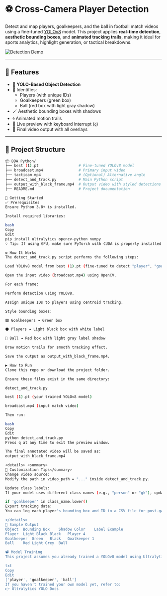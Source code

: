 # ⚽ Cross-Camera Player Detection

Detect and map players, goalkeepers, and the ball in football match videos using a fine-tuned [YOLOv8](https://github.com/ultralytics/ultralytics) model. This project applies **real-time detection**, **aesthetic bounding boxes**, and **animated tracking trails**, making it ideal for sports analytics, highlight generation, or tactical breakdowns.

![Detection Demo](<img width="1918" height="877" alt="image" src="https://github.com/user-attachments/assets/b125d4d1-6dfc-4dc8-adad-41c45f5c25b7" />
) <!-- Replace with actual GIF or screenshot -->

---

## 🧠 Features

- 🎯 **YOLO-Based Object Detection**
- 🧍 Identifies:
  - Players (with unique IDs)
  - Goalkeepers (green box)
  - Ball (red box with light gray shadow)
- 🪄 Aesthetic bounding boxes with shadows
- 🌀 Animated motion trails
- 🎥 Live preview with keyboard interrupt (`q`)
- 💾 Final video output with all overlays

---

## 📁 Project Structure

```bash
📦 DDA Python/
├── best (1).pt                  # Fine-tuned YOLOv8 model
├── broadcast.mp4                # Primary input video
├── tacticam.mp4                 # (Optional) Alternative angle
├── detect_and_track.py          # Main Python script
├── output_with_black_frame.mp4  # Output video with styled detections
├── README.md                    # Project documentation

🚀 Getting Started
✅ Prerequisites
Ensure Python 3.8+ is installed.

Install required libraries:

bash
Copy
Edit
pip install ultralytics opencv-python numpy
💡 Tip: If using GPU, make sure PyTorch with CUDA is properly installed.

⚙️ How It Works
The detect_and_track.py script performs the following steps:

Load YOLOv8 model from best (1).pt (fine-tuned to detect "player", "goalkeeper", and "ball").

Open the input video (broadcast.mp4) using OpenCV.

For each frame:

Perform detection using YOLOv8.

Assign unique IDs to players using centroid tracking.

Style bounding boxes:

🟩 Goalkeepers → Green box

⚫ Players → Light black box with white label

🔴 Ball → Red box with light gray label shadow

Draw motion trails for smooth tracking effect.

Save the output as output_with_black_frame.mp4.

▶️ How to Run
Clone this repo or download the project folder.

Ensure these files exist in the same directory:

detect_and_track.py

best (1).pt (your trained YOLOv8 model)

broadcast.mp4 (input match video)

Then run:

bash
Copy
Edit
python detect_and_track.py
Press q at any time to exit the preview window.

The final annotated video will be saved as:
output_with_black_frame.mp4

<details> <summary>
🔧 Customization Tips</summary>
Change video source:
Modify the path in video_path = "..." inside detect_and_track.py.

Update class labels:
If your model uses different class names (e.g., "person" or "gk"), update the string conditions like:

if 'goalkeeper' in class_name.lower()
Export tracking data:
You can log each player's bounding box and ID to a CSV file for post-game analysis.

</details>
🧪 Sample Output
Object	Bounding Box	Shadow Color	Label Example
Player	Light Black	Black	Player 4
Goalkeeper	Green	Black	Goalkeeper 1
Ball	Red	Light Grey	Ball

📽️ Model Training
This project assumes you already trained a YOLOv8 model using Ultralytics with custom classes:

txt
Copy
Edit
['player', 'goalkeeper', 'ball']
If you haven’t trained your own model yet, refer to:
👉 Ultralytics YOLO Docs


